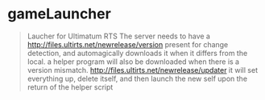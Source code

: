 # gameLauncher
> Laucher for Ultimatum RTS The server needs to have a http://files.ultirts.net/newrelease/version present for change detection, and automagically downloads it when it differs from the local. a helper program will also be downloaded when there is a version mismatch. http://files.ultirts.net/newrelease/updater it will set everything up, delete itself, and then launch the new self upon the return of the helper script
